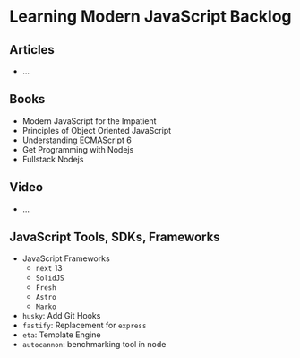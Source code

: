# Learning Modern JavaScript Backlog

## Articles
- ...

## Books
- Modern JavaScript for the Impatient
- Principles of Object Oriented JavaScript
- Understanding ECMAScript 6
- Get Programming with Nodejs
- Fullstack Nodejs

## Video
- ...

## JavaScript Tools, SDKs, Frameworks
- JavaScript Frameworks
    - `next` 13
    - `SolidJS`
    - `Fresh`
    - `Astro`
    - `Marko`
- `husky`: Add Git Hooks
- `fastify`: Replacement for `express`
- `eta`: Template Engine
- `autocannon`: benchmarking tool in node